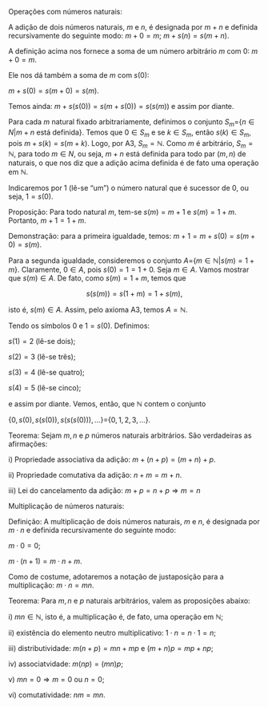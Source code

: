 Operações com números naturais:


A adição de dois números naturais, $m$ e $n$, é designada por $m+n$ e definida recursivamente do seguinte modo:
$m+0=m;$
$m+s(n)=s(m+n)$.

A definição acima nos fornece a soma de um número arbitrário $m$ com $0$: $m+0=m$.

Ele nos dá também a soma de $m$ com $s(0)$:

$m+s(0)=s(m+0)=s(m).$

Temos ainda: $m+s(s(0))=s(m+s(0))=s(s(m))$ e assim por diante.

Para cada $m$ natural fixado arbitrariamente, definimos o conjunto $S_m =${$n\in N | m+n$ está definida}. Temos que $0\in S_m$ e se $k\in S_m$, então $s(k)\in S_m$, pois $m+s(k)=s(m+k)$. Logo, por A3, $S_m =\mathbb N$. Como $m$ é arbitrário, $S_m =\mathbb N$, para todo $m\in N$, ou seja, $m+n$ está definida para todo par $(m,n)$ de naturais, o que nos diz que a adição acima definida é de fato uma operação em $\mathbb N$.



Indicaremos por $1$ (lê-se “um”) o número natural que é sucessor de $0$, ou seja, $1=s(0)$.

Proposição: Para todo natural $m$, tem-se $s(m)=m+1$ e $s(m)=1+m$. Portanto, $m+1=1+m$.

Demonstração: para a primeira igualdade, temos: $m+1=m+s(0)=s(m+0)=s(m)$.

Para a segunda igualdade, consideremos o conjunto $A=${$m\in \mathbb N|s(m)=1+m$}. Claramente, $0\in A$, pois $s(0)=1=1+0$. Seja $m\in A$. Vamos mostrar que $s(m)\in A$. De fato, como $s(m)=1+m$, temos que 

$$s(s(m))=s(1+m)=1+s(m),$$

isto é, $s(m)\in A$. Assim, pelo axioma A3, temos $A=\mathbb N$.

Tendo os símbolos $0$ e $1=s(0)$. Definimos:

$s(1)=2$ (lê-se dois);

$s(2)=3$ (lê-se três);

$s(3)=4$ (lê-se quatro);

$s(4)=5$ (lê-se cinco);


e assim por diante. Vemos, então, que $\mathbb N$ contem o conjunto

  

{$0,s(0),s(s(0)),s(s(s(0))),...$}$=${$0,1,2,3,...$}.




Teorema: Sejam $m,n$ e $p$ números naturais arbitrários. São verdadeiras as afirmações:

i) Propriedade associativa da adição: $m+(n+p)=(m+n)+p$.

ii) Propriedade comutativa da adição: $n+m=m+n$.

iii) Lei do cancelamento da adição: $m+p=n+p\Rightarrow m=n$


Multiplicação de números naturais:


Definição: A multiplicação de dois números naturais, $m$ e $n$, é designada por $m\cdot n$ e definida recursivamente do seguinte modo:


$m\cdot 0=0$;

$m\cdot (n+1)=m\cdot n+m$.

  
Como de costume, adotaremos a notação de justaposição para a multiplicação: $m\cdot n=mn$.


Teorema: Para $m, n$ e $p$ naturais arbitrários, valem as proposições abaixo:
 

i) $mn \in \mathbb N$, isto é, a multiplicação é, de fato, uma operação em $\mathbb N$;

ii) existência do elemento neutro multiplicativo: $1\cdot n=n\cdot 1=n$;

iii) distributividade: $m(n+p)=mn+mp$ e $(m+n)p=mp+np$;

iv) associatvidade: $m(np)=(mn)p$;

v) $mn=0\Rightarrow m=0$ ou $n=0$;

vi) comutatividade: $nm=mn$.
